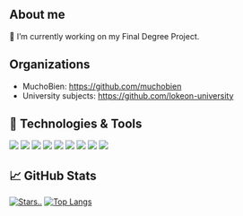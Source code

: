 ## About me
🔭 I’m currently working on my Final Degree Project.
## Organizations
- MuchoBien: https://github.com/muchobien
- University subjects: https://github.com/lokeon-university
## 🔧 Technologies & Tools
![](https://img.shields.io/badge/OS-Linux-informational?style=square&logo=linux&logoColor=green&color=111111)
![](https://img.shields.io/badge/Editor-VsCode-informational?style=square&logo=visual-studio-code&logoColor=green&color=111111)
![](https://img.shields.io/badge/Shell-zsh-informational?style=square&logo=oh-m-yzsh&logoColor=green&color=111111)
![](https://img.shields.io/badge/Text-LaTeX-informational?style=square&logo=latex&logoColor=green&color=111111)
![](https://img.shields.io/badge/Code-Python-informational?style=square&logo=python&logoColor=green&color=111111)
![](https://img.shields.io/badge/Code-JavaScript-informational?style=square&logo=javascript&logoColor=green&color=111111)
![](https://img.shields.io/badge/DB-MongoDB-informational?style=square&logo=mongodb&logoColor=green&color=111111)
![](https://img.shields.io/badge/Tools-Docker-informational?style=square&logo=docker&logoColor=green&color=111111)
![](https://img.shields.io/badge/Cloud-AWS-informational?style=square&logo=amazon-aws&logoColor=green&color=111111)
## &#x1f4c8; GitHub Stats
[![Stars..](https://github-readme-stats.vercel.app/api/?username=Lokeon&count_private=true&theme=dark&showicons=true)]()
[![Top Langs](https://github-readme-stats.vercel.app/api/top-langs/?username=Lokeon&layout=compact&theme=dark&langs_count=8)](https://github.com/Lokeon/github-readme-stats)
